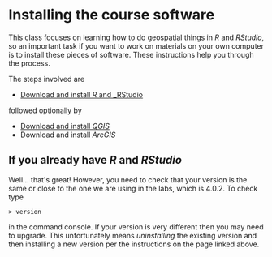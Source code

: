 # Installing the course software
This class focuses on learning how to do geospatial things in _R_ and _RStudio_, so an important task if you want to work on materials on your own computer is to install these pieces of software. These instructions help you through the process.

The steps involved are

+ [Download and install _R_ and _RStudio](software-01-installing-R-and-RStudio.md)

followed optionally by

+ [Download and install _QGIS_](software-02-installing-qgis.md)
+ Download and install _ArcGIS_

## If you already have _R_ and _RStudio_
Well... that's great! However, you need to check that your version is the same or close to the one we are using in the labs, which is 4.0.2. To check type

    > version

in the command console. If your version is very different then you may need to upgrade. This unfortunately means _uninstalling_ the existing version and then installing a new version per the instructions on the page linked above.
